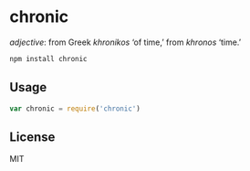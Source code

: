 # chronic 

*adjective*: from Greek *khronikos* ‘of time,’ from *khronos* ‘time.’

```bash
npm install chronic
```

## Usage

``` js
var chronic = require('chronic')
```

## License

MIT